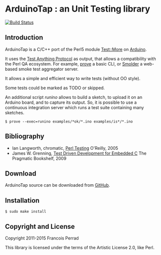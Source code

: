 
ArduinoTap : an Unit Testing library
====================================

[![Build Status](https://travis-ci.org/fperrad/ArduinoTap.png)](https://travis-ci.org/fperrad/ArduinoTap)

Introduction
------------

ArduinoTap is a C/C++ port of the Perl5 module
[Test::More](http://search.cpan.org/~mschwern/Test-Simple/) on [Arduino](http://arduino.cc/>).

It uses the [Test Anything Protocol](http://en.wikipedia.org/wiki/Test_Anything_Protocol) as output,
that allows a compatibility with the Perl QA ecosystem.
For example, [prove](http://search.cpan.org/~andya/Test-Harness/bin/prove) a basic CLI,
or [Smolder](http://search.cpan.org/~wonko/Smolder/) a web-based smoke test aggregator server.

It allows a simple and efficient way to write tests (without OO style).

Some tests could be marked as TODO or skipped.

An additional script _runino_ allows to build a sketch, to upload it on an Arduino board, and
to capture its output. So, it is possible to use a continuous integration server which runs
a test suite containing many sketches.

    $ prove --exec=runino examples/*ok/*.ino examples/is*/*.ino

Bibliography
------------

* Ian Langworth, chromatic, [Perl Testing](http://oreilly.com/catalog/9780596100926) O'Reilly, 2005
* James W. Grenning, [Test Driven Development for Embedded C](http://pragprog.com/book/jgade/test-driven-development-for-embedded-c) The Pragmatic Bookshelf, 2009

Download
--------

ArduinoTap source can be downloaded from [GitHub](http://github.com/fperrad/ArduinoTap/downloads/).

Installation
------------

    $ sudo make install

Copyright and License
---------------------

Copyright 2011-2015 Francois Perrad

This library is licensed under the terms of the Artistic License 2.0, like Perl.

